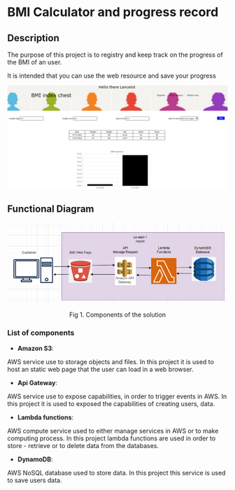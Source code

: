 # BMI Calculator and progress record

## Description

The purpose of this project is to registry and keep track on the progress of the BMI of an user.

It is intended that you can use the web resource and save your progress

![WebPageOverview][1]

## Functional Diagram
<!-- Functional diagram Image -->
![Component diagram][2]
<p align = "center">Fig 1. Components of the solution </p>

### List of components
- **Amazon S3**: 

AWS service use to storage objects and files. In this project it is used to host an static web page that the user can load in a web browser.

- **Api Gateway**:

AWS service use to expose capabilities, in order to trigger events in AWS. In this project it is used to exposed the capabilities of creating users, data.

- **Lambda functions**:

AWS compute service used to either manage services in AWS or to make computing process. In this project lambda functions are used in order to store - retrieve or to delete data from the databases.

- **DynamoDB**: 

AWS NoSQL database used to store data. In this project this service is used to save users data.

[1]:Images/BMIChestCalculatorPreview.png
[2]:Images/FunctionalDiagram.png
